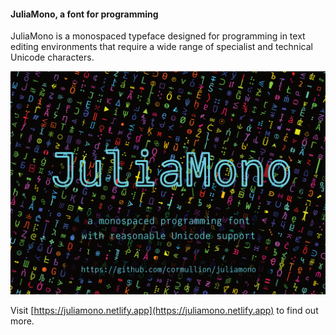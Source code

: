 #### JuliaMono, a font for programming

JuliaMono is a monospaced typeface designed for programming in text editing environments that require a wide range of specialist and technical Unicode characters.

![image](https://github.com/cormullion/juliamonomaster/blob/master/images/specimen_1.png)

Visit [https://juliamono.netlify.app](https://juliamono.netlify.app) to find out more.
